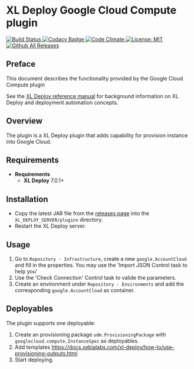 # XL Deploy Google Cloud Compute plugin

[![Build Status][xld-google-cloud-compute-plugin-travis-image] ][xld-google-cloud-compute-plugin-travis-url]
[![Codacy Badge][xld-google-cloud-compute-plugin-codacy-image] ][xld-google-cloud-compute-plugin-codacy-url]
[![Code Climate][xld-google-cloud-compute-plugin-code-climate-image] ][xld-google-cloud-compute-plugin-code-climate-url]
[![License: MIT][xld-google-cloud-compute-plugin-license-image] ][xld-google-cloud-compute-plugin-license-url]
[![Github All Releases][xld-google-cloud-compute-plugin-downloads-image] ]()

[xld-google-cloud-compute-plugin-travis-image]: https://travis-ci.org/xebialabs-community/xld-google-cloud-compute-plugin.svg?branch=master
[xld-google-cloud-compute-plugin-travis-url]: https://travis-ci.org/xebialabs-community/xld-google-cloud-compute-plugin
[xld-google-cloud-compute-plugin-codacy-image]: https://api.codacy.com/project/badge/Grade/db7f22096a014ff0974def7351b21d73    
[xld-google-cloud-compute-plugin-codacy-url]: https://www.codacy.com/app/ltutar/xld-google-cloud-compute-plugin
[xld-google-cloud-compute-plugin-code-climate-image]: https://codeclimate.com/github/ltutar/xld-google-cloud-compute-plugin/badges/gpa.svg
[xld-google-cloud-compute-plugin-code-climate-url]: https://codeclimate.com/github/ltutar/xld-google-cloud-compute-plugin
[xld-google-cloud-compute-plugin-license-image]: https://img.shields.io/badge/License-MIT-yellow.svg
[xld-google-cloud-compute-plugin-license-url]: https://opensource.org/licenses/MIT
[xld-google-cloud-compute-plugin-downloads-image]: https://img.shields.io/github/downloads/xebialabs-community/xld-google-cloud-compute-plugin/total.svg

## Preface

This document describes the functionality provided by the Google Cloud Compute plugin

See the [XL Deploy reference manual](https://docs.xebialabs.com/xl-deploy) for background information on XL Deploy and deployment automation concepts.  

## Overview

The plugin is a XL Deploy plugin that adds capability for provision instance into Google Cloud.

## Requirements

* **Requirements**
	* **XL Deploy** 7.0.1+

## Installation

* Copy the latest JAR file from the [releases page](https://github.com/xebialabs-community/xld-google-cloud-compute-plugin/releases) into the `XL_DEPLOY_SERVER/plugins` directory.
* Restart the XL Deploy server.


## Usage

1. Go to `Repository - Infrastructure`, create a new `google.AccountCloud` and fill in the properties. You may use the 'Import JSON Control task to help you'
2. Use the 'Check Connection' Control task to valide the parameters.
3. Create an environment under `Repository - Environments` and add the corresponding `google.AccountCloud` as container.

## Deployables ##

The plugin supports one deployable:

1. Create an provisioning package `udm.ProvisioningPackage` with `googlecloud.compute.InstanceSpec` as deployables. 
2. Add templates https://docs.xebialabs.com/xl-deploy/how-to/use-provisioning-outputs.html
3. Start deploying.

